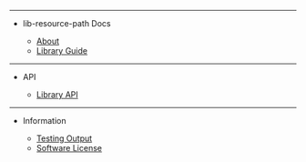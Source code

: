 <!-- _sidebar.md -->

<hr>

- lib-resource-path Docs

	- [About](external/readme.md)
	- [Library Guide](guides/guide.md)

<hr>

- API

	- [Library API](api/api.md)

<hr>

- Information

	- [Testing Output](external/testing-output.md)
	- [Software License](external/license.md)

